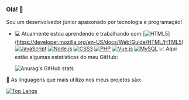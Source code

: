 ### Olá! 👋

Sou um desenvolvedor júnior apaixonado por tecnologia e programação!

- 💻 Atualmente estou aprendendo e trabalhando com:[![HTML5](https://img.shields.io/badge/HTML5-E34F26?style=for-the-badge&logo=html5&logoColor=white)]
(https://developer.mozilla.org/en-US/docs/Web/Guide/HTML/HTML5)
[![JavaScript](https://img.shields.io/badge/JavaScript-F7DF1E?style=for-the-badge&logo=javascript&logoColor=black)](https://developer.mozilla.org/en-US/docs/Web/JavaScript)
[![Node.js](https://img.shields.io/badge/Node.js-43853D?style=for-the-badge&logo=node.js&logoColor=white)](https://nodejs.org/)
[![CSS3](https://img.shields.io/badge/CSS3-1572B6?style=for-the-badge&logo=css3&logoColor=white)](https://developer.mozilla.org/en-US/docs/Web/CSS)
[![PHP](https://img.shields.io/badge/PHP-777BB4?style=for-the-badge&logo=php&logoColor=white)](https://www.php.net/)
[![Vue.js](https://img.shields.io/badge/Vue.js-35495E?style=for-the-badge&logo=vue.js&logoColor=4FC08D)](https://vuejs.org/)
[![MySQL](https://img.shields.io/badge/MySQL-00000F?style=for-the-badge&logo=mysql&logoColor=white)](https://www.mysql.com/)
 📈 Aqui estão algumas estatísticas do meu GitHub:

  ![Anurag's GitHub stats](https://github-readme-stats.vercel.app/api?username=Brendon3421&show_icons=true&theme=transparent)

🌟 As linguagens que mais utilizo nos meus projetos são:
  
 [![Top Langs](https://github-readme-stats.vercel.app/api/top-langs/?username=Brendon3421&layout=compact&theme=radical)](https://github.com/anuraghazra/github-readme-stats)
